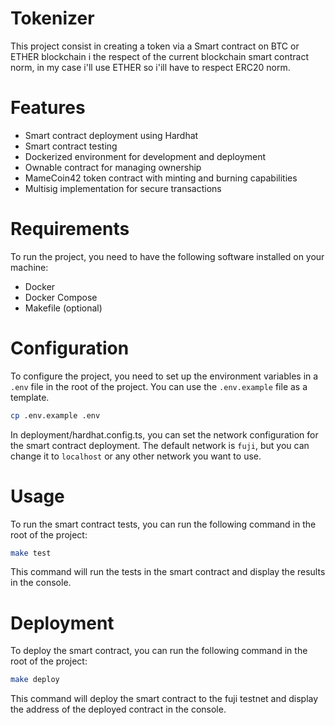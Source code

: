 # Tokenizer
This project consist in creating a token via a Smart contract on BTC or ETHER blockchain i the respect of the current blockchain smart contract norm, in my case i'll use ETHER so i'ill have to respect ERC20 norm.

# Features
- Smart contract deployment using Hardhat
- Smart contract testing
- Dockerized environment for development and deployment
- Ownable contract for managing ownership
- MameCoin42 token contract with minting and burning capabilities
- Multisig implementation for secure transactions

# Requirements
To run the project, you need to have the following software installed on your machine:
- Docker
- Docker Compose
- Makefile (optional)

# Configuration
To configure the project, you need to set up the environment variables in a `.env` file in the root of the project. You can use the `.env.example` file as a template.
```bash
cp .env.example .env
```

In deployment/hardhat.config.ts, you can set the network configuration for the smart contract deployment. The default network is `fuji`, but you can change it to `localhost` or any other network you want to use.

# Usage
To run the smart contract tests, you can run the following command in the root of the project:
```bash
make test
```
This command will run the tests in the smart contract and display the results in the console.

# Deployment
To deploy the smart contract, you can run the following command in the root of the project:
```bash
make deploy
```
This command will deploy the smart contract to the fuji testnet and display the address of the deployed contract in the console.